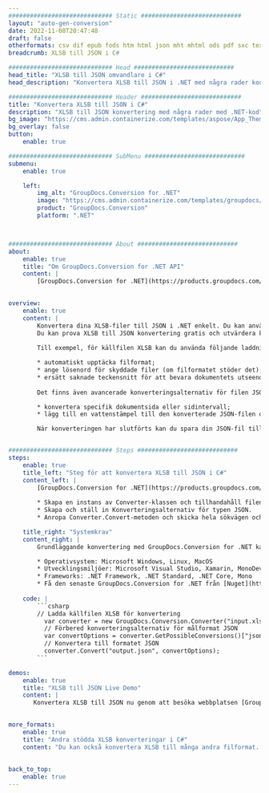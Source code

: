 ```yaml
---
############################# Static ############################
layout: "auto-gen-conversion"
date: 2022-11-08T20:47:48
draft: false
otherformats: csv dif epub fods htm html json mht mhtml ods pdf sxc tex tsv xlam xls xlsb xlsm xlsx xlt xltm xltx xml xps
breadcrumb: XLSB till JSON i C#

############################# Head ############################
head_title: "XLSB till JSON omvandlare i C#"
head_description: "Konvertera XLSB till JSON i .NET med några rader kod. Använd GroupDocs Document Conversion API för att konvertera över 160 filformat."

############################# Header ############################
title: "Konvertera XLSB till JSON i C#"
description: "XLSB till JSON konvertering med några rader med .NET-kod"
bg_image: "https://cms.admin.containerize.com/templates/aspose/App_Themes/V3/images/bg/header1.png"
bg_overlay: false
button:
    enable: true

############################# SubMenu ############################
submenu:
    enable: true

    left:
        img_alt: "GroupDocs.Conversion for .NET"
        image: "https://cms.admin.containerize.com/templates/groupdocs/images/product-logos/90x90-noborder/groupdocs-conversion-net.png"
        product: "GroupDocs.Conversion"
        platform: ".NET"



############################# About ############################
about:
    enable: true
    title: "Om GroupDocs.Conversion for .NET API"
    content: |
        [GroupDocs.Conversion for .NET](https://products.groupdocs.com/conversion/net/) kan användas för att konvertera Microsoft Word, Excel, PowerPoint, PDF, Visio och andra format. GroupDocs.Conversion är ett fristående API som är lämpligt för back-end och interna system där hög prestanda krävs. Det beror inte på någon programvara som Microsoft eller Open Office.
    

overview:
    enable: true
    content: |
        Konvertera dina XLSB-filer till JSON i .NET enkelt. Du kan använda bara ett par C# kodrader i valfri plattform som du vill, som - Windows, Linux, macOS.
        Du kan prova XLSB till JSON konvertering gratis och utvärdera konverteringsresultatens kvalitet. Tillsammans med enkla filkonverteringsscenarier kan du prova mer avancerade alternativ för att ladda källfilen XLSB och för att spara resultatet JSON. 
        
        Till exempel, för källfilen XLSB kan du använda följande laddningsalternativ:

        * automatiskt upptäcka filformat;
        * ange lösenord för skyddade filer (om filformatet stöder det);
        * ersätt saknade teckensnitt för att bevara dokumentets utseende.
        
        Det finns även avancerade konverteringsalternativ för filen JSON:

        * konvertera specifik dokumentsida eller sidintervall;
        * lägg till en vattenstämpel till den konverterade JSON-filen och många fler.

        När konverteringen har slutförts kan du spara din JSON-fil till den lokala filsökvägen eller någon tredje parts lagring som FTP, Amazon S3, Google Drive, Dropbox etc. Observera - för att konvertera XLSB till {{ TO}} det finns inget behov av någon ytterligare programvara installerad - som MS Office, Open Office, Adobe Acrobat Reader etc.


############################# Steps ############################
steps:
    enable: true
    title_left: "Steg för att konvertera XLSB till JSON i C#"
    content_left: |
        [GroupDocs.Conversion for .NET](https://products.groupdocs.com/conversion/net/) gör det enkelt för utvecklare att konvertera en XLSB-fil till JSON med några rader kod.
        
        * Skapa en instans av Converter-klassen och tillhandahåll filen XLSB med den fullständiga sökvägen
        * Skapa och ställ in Konverteringsalternativ för typen JSON.
        * Anropa Converter.Convert-metoden och skicka hela sökvägen och formatet (JSON) som en parameter

    title_right: "Systemkrav"
    content_right: |
        Grundläggande konvertering med GroupDocs.Conversion for .NET kan göras med bara några enkla steg. Våra API:er stöds på alla större plattformar och operativsystem. Innan du kör koden nedan, se till att du har följande förutsättningar installerade på ditt system.

        * Operativsystem: Microsoft Windows, Linux, MacOS
        * Utvecklingsmiljöer: Microsoft Visual Studio, Xamarin, MonoDevelop
        * Frameworks: .NET Framework, .NET Standard, .NET Core, Mono
        * Få den senaste GroupDocs.Conversion for .NET från [Nuget](https://www.nuget.org/packages/groupdocs.conversion)
         
    code: |
        ```csharp    
        // Ladda källfilen XLSB för konvertering
          var converter = new GroupDocs.Conversion.Converter("input.xlsb");
          // Förbered konverteringsalternativ för målformat JSON
          var convertOptions = converter.GetPossibleConversions()["json"].ConvertOptions;
          // Konvertera till formatet JSON
          converter.Convert("output.json", convertOptions);
        ```

demos:
    enable: true
    title: "XLSB till JSON Live Demo"
    content: |
       Konvertera XLSB till JSON nu genom att besöka webbplatsen [GroupDocs.Conversion App](https://products.groupdocs.app/conversion/family). Onlinedemo har följande fördelar
          

more_formats:
    enable: true
    title: "Andra stödda XLSB konverteringar i C#"
    content: "Du kan också konvertera XLSB till många andra filformat. Se listan nedan."
       
       
back_to_top:
    enable: true
---
```

